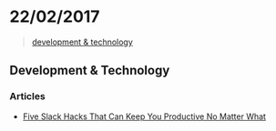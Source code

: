 # 22/02/2017

> [development & technology](#development--technology)


## Development & Technology

### Articles
- [Five Slack Hacks That Can Keep You Productive No Matter What](https://www.fastcompany.com/3068379/work-smart/five-slack-hacks-that-can-keep-you-productive-no-matter-what)
